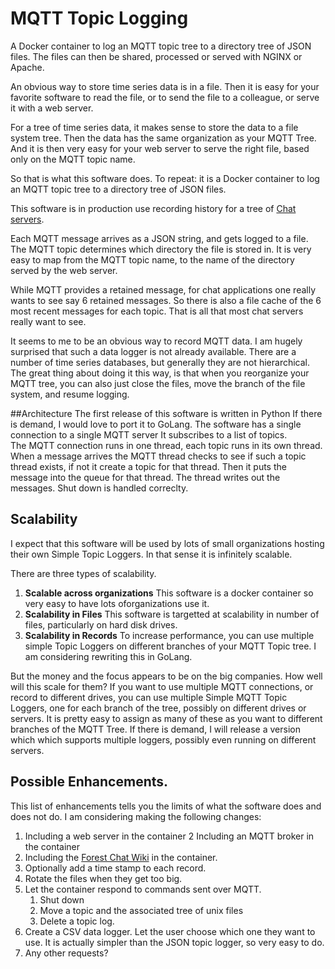# MQTT Topic Logging
A Docker container to log an MQTT topic tree to a directory tree of JSON files.  The files can then be shared, processed or served with NGINX or Apache.  

An obvious way to store time series data is in a file. Then it is easy for your favorite software to read the file, or to send the file to a colleague, or serve it with a web server. 

For a tree of time series data, it makes sense to store the data to a file system tree.  Then the data has the same organization as your MQTT Tree.  And it is then very easy for your web server to serve the right file, based only on the MQTT topic name. 

So that is what this software does.  To repeat: it is a 
Docker container to log an MQTT topic tree to a directory tree of JSON files. 

This software is in production use recording history for a tree of [Chat servers](https://PythonLinks.info/chat). 

Each MQTT message arrives as a JSON string, and gets logged to a file. The MQTT topic determines which directory the file is stored in. It is very easy to map from the MQTT topic name, to the name of the directory served by the web server. 

While MQTT provides a retained message, for chat applications one really wants to see say 6 retained messages. So there is also a file cache of the 6 most recent messages for each topic.  That is all that most chat servers really want to see.  

It seems to me to be an obvious way to record MQTT data.  I am hugely surprised that such a data logger is not already available.   There are a number of time series databases, but generally they are not hierarchical.  The great thing about doing it this way, is that when you reorganize your MQTT tree, you can also just close the files, move the branch of the file system, and  resume logging.  

##Architecture
The first release of this software is written in Python   If there is demand, I would love to port it to GoLang. 
The software has a single connection to a single MQTT server  It subscribes to a list of topics.  
The MQTT connection runs in one thread, each topic runs in its own thread.  When a message arrives the MQTT thread checks to see if such a topic thread exists, if not it create a topic for that thread.  Then it puts the message into the queue for that thread.  The thread writes out the messages.   Shut down is handled correclty. 

## Scalability
I expect that this software will be used by lots of small organizations hosting their 
own Simple Topic Loggers. In that sense it is infinitely scalable.  

There are three types of scalability.  
1. **Scalable across organizations**  This software is a docker container so very easy to have lots oforganizations use it. 
2. **Scalability in Files** This software is targetted at scalability in number of files, particularly on hard disk drives. 
3. **Scalability in Records**  To increase performance, you can use multiple simple Topic Loggers on different branches of your MQTT Topic tree.  I am considering rewriting this in GoLang.  

But the money and the focus appears to be on the big companies.   How well will this scale for them?    If you want to use multiple MQTT connections, or record to different drives,  you can use multiple Simple MQTT Topic Loggers, one for each branch of the tree, possibly on different drives or servers.  It is pretty easy to assign as many of these as you want to different branches of the MQTT Tree.  If there is demand, I will release a version which which supports multiple loggers, possibly even running on different servers. 

## Possible Enhancements. 

This list of enhancements tells you the limits of what the software does and does not do. 
I am considering making the following changes:

1. Including a web server in the container
2  Including an MQTT broker in the container
3.  Including the [Forest Chat Wiki](ForestWiki.com) in the container. 
1. Optionally add a time stamp to each record. 
3. Rotate the files when they get too big. 
3. Let the container respond to commands sent over MQTT.  
    1. Shut down
    2. Move a topic and the associated tree of unix files
    3. Delete a topic log.
4. Create a CSV data logger.  Let the user choose which one they want to use. 
It is actually simpler than the JSON topic logger, so very easy to do. 
5. Any other requests?   

